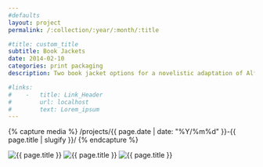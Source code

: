 ```yaml
---
#defaults
layout: project
permalink: /:collection/:year/:month/:title

#title: custom_title
subtitle: Book Jackets
date: 2014-02-10
categories: print packaging
description: Two book jacket options for a novelistic adaptation of Alfred Hitchcock's "Spellbound" designed as a student exercise in symbolic narrative.

#links:
#    -   title: Link_Header
#        url: localhost
#        text: Lorem_ipsum
---
```


<!-- set project media path -->
{% capture media %}
    /projects/{{ page.date | date: "%Y/%m%d" }}-{{ page.title | slugify }}/
{% endcapture %}
<!-- end -->

<!-- media -->
<img class="span8" src="{{media|strip}}books.jpg" alt="{{ page.title }}">
<img class="span8" src="{{media|strip}}maze-02.jpg" alt="{{ page.title }}">
<img class="span8" src="{{media|strip}}catscan-02.jpg" alt="{{ page.title }}">
